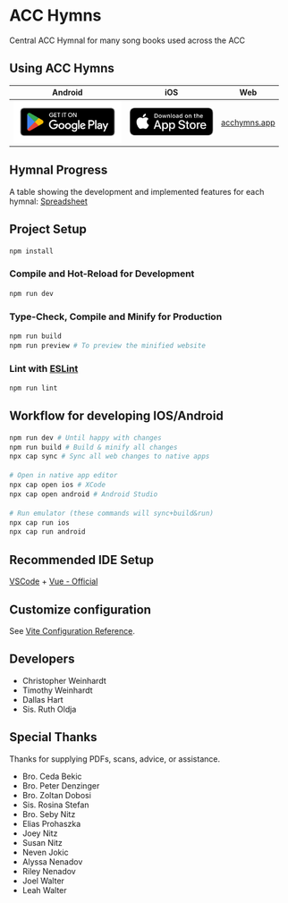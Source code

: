 # ACC Hymns

Central ACC Hymnal for many song books used across the ACC

## Using ACC Hymns
| Android | iOS | Web |
|:-:|:-:|:-:|
| [<img src="/public/assets/en_badge_web_generic.png" height="75"/>](https://play.google.com/store/apps/details?id=com.ChristopherW.acchmns) | [<img src="/public/assets/Appstore_badge.svg" height="50"/>](https://apps.apple.com/us/app/acc-hymns/id1634426405) | [acchymns.app](https://www.acchymns.app) |

## Hymnal Progress
A table showing the development and implemented features for each hymnal:
[Spreadsheet](https://docs.google.com/spreadsheets/d/1Wwl8wrOgCiCpcy21894W961yvckVhz6XwVcfSmaGW_E/edit?usp=sharing)

## Project Setup

```sh
npm install
```

### Compile and Hot-Reload for Development

```sh
npm run dev
```

### Type-Check, Compile and Minify for Production

```sh
npm run build
npm run preview # To preview the minified website
```

### Lint with [ESLint](https://eslint.org/)

```sh
npm run lint
```

## Workflow for developing IOS/Android

```sh
npm run dev # Until happy with changes
npm run build # Build & minify all changes
npx cap sync # Sync all web changes to native apps

# Open in native app editor
npx cap open ios # XCode
npx cap open android # Android Studio

# Run emulator (these commands will sync+build&run)
npx cap run ios
npx cap run android
```

## Recommended IDE Setup

[VSCode](https://code.visualstudio.com/) + [Vue - Official](https://marketplace.visualstudio.com/items?itemName=Vue.volar)

## Customize configuration

See [Vite Configuration Reference](https://vitejs.dev/config/).

## Developers

- Christopher Weinhardt
- Timothy Weinhardt
- Dallas Hart
- Sis. Ruth Oldja

## Special Thanks

Thanks for supplying PDFs, scans, advice, or assistance.

- Bro. Ceda Bekic
- Bro. Peter Denzinger
- Bro. Zoltan Dobosi
- Sis. Rosina Stefan
- Bro. Seby Nitz
- Elias Prohaszka
- Joey Nitz
- Susan Nitz
- Neven Jokic
- Alyssa Nenadov
- Riley Nenadov
- Joel Walter
- Leah Walter
